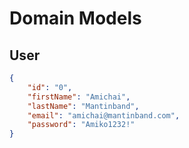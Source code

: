 # Domain Models

## User

```json
{
    "id": "0",
    "firstName": "Amichai",
    "lastName": "Mantinband",
    "email": "amichai@mantinband.com",
    "password": "Amiko1232!"
}
```